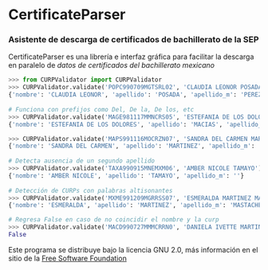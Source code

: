 # CertificateParser
### Asistente de descarga de certificados de bachillerato de la SEP

CertificateParser es una librería e interfaz gráfica para facilitar la descarga en paralelo de _datos de certificados del bachillerato mexicano_

```python
>>> from CURPValidator import CURPValidator
>>> CURPValidator.validate('POPC990709MGTSRL02', 'CLAUDIA LEONOR POSADA PEREZ')
{'nombre': 'CLAUDIA LEONOR', 'apellido': 'POSADA', 'apellido_m': 'PEREZ'}
	
# Funciona con prefijos como Del, De la, De los, etc
>>> CURPValidator.validate('MAGE981117MMNCRS05', 'ESTEFANIA DE LOS DOLORES MACIAS GARCIA')
{'nombre': 'ESTEFANIA DE LOS DOLORES', 'apellido': 'MACIAS', 'apellido_m': 'GARCIA'}

>>> CURPValidator.validate('MAPS991116MOCRZN07', 'SANDRA DEL CARMEN MARTINEZ DE LA PAZ')
{'nombre': 'SANDRA DEL CARMEN', 'apellido': 'MARTINEZ', 'apellido_m': 'DE LA PAZ'}
	
# Detecta ausencia de un segundo apellido
>>> CURPValidator.validate('TAXA990915MNEMXM06', 'AMBER NICOLE TAMAYO')
{'nombre': 'AMBER NICOLE', 'apellido': 'TAMAYO', 'apellido_m': ''}
	
# Detección de CURPs con palabras altisonantes
>>> CURPValidator.validate('MXME991209MGRRSS07', 'ESMERALDA MARTINEZ MASTACHE ')
{'nombre': 'ESMERALDA', 'apellido': 'MARTINEZ', 'apellido_m': 'MASTACHE'}

# Regresa False en caso de no coincidir el nombre y la curp
>>> CURPValidator.validate('MACD990727MMMCRRN0', 'DANIELA IVETTE MARTINEZ CRUZ')
False
```
	 

Este programa se distribuye bajo la licencia GNU 2.0, más información en el sitio de la [Free Software Foundation](https://www.gnu.org/licenses/old-licenses/gpl-2.0.html) 

